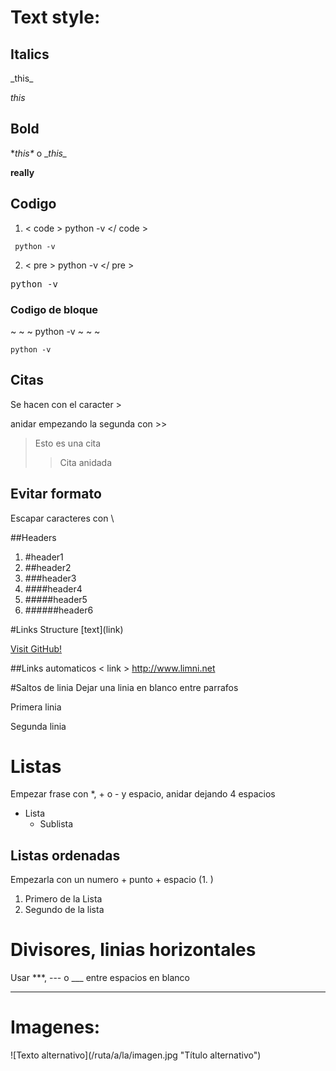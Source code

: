# Text style:

## Italics
\_this_

_this_

## Bold
\**this\** o \__this\__

**really**

## Codigo
1. < code > python -v </ code \>

<code> python -v</code>

2. < pre > python -v </ pre \>

<pre>python -v</pre>

### Codigo de bloque
~ ~ ~
python -v
~ ~ ~

~~~
python -v
~~~

## Citas

Se hacen con el caracter >

anidar empezando la segunda con >>

>Esto es una cita
>> Cita anidada

## Evitar formato
Escapar caracteres con \

##Headers
1. \#header1
2. \##header2
3. \###header3
4. \####header4
5. \#####header5
6. \######header6

#Links
Structure \[text](link)

[Visit GitHub!](www.github.com)

##Links automaticos
<  link >
<http://www.limni.net>

#Saltos de linia
Dejar una linia en blanco entre parrafos

Primera linia

Segunda linia

# Listas

Empezar frase con *, + o - y espacio, anidar dejando 4 espacios

* Lista
    - Sublista

## Listas ordenadas

Empezarla con un numero + punto + espacio (1. )
1. Primero de la Lista
2. Segundo de la lista



# Divisores, linias horizontales
Usar ***, --- o ___ entre espacios en blanco

***

# Imagenes:
\![Texto alternativo]\(/ruta/a/la/imagen.jpg "Título alternativo")

